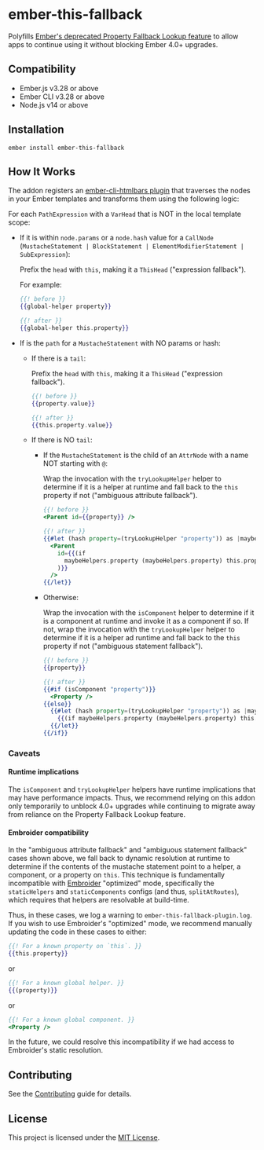 # ember-this-fallback

Polyfills [Ember's deprecated Property Fallback Lookup feature](https://deprecations.emberjs.com/v3.x/#toc_this-property-fallback) to allow apps to continue using it without blocking Ember 4.0+ upgrades.

## Compatibility

- Ember.js v3.28 or above
- Ember CLI v3.28 or above
- Node.js v14 or above

## Installation

```shell
ember install ember-this-fallback
```

## How It Works

The addon registers an [ember-cli-htmlbars plugin](https://github.com/ember-cli/ember-cli-htmlbars#adding-custom-plugins) that traverses the nodes in your Ember templates and transforms them using the following logic:

For each `PathExpression` with a `VarHead` that is NOT in the local template scope:

- If it is within `node.params` or a `node.hash` value for a `CallNode` (`MustacheStatement | BlockStatement | ElementModifierStatement | SubExpression`):

  Prefix the `head` with `this`, making it a `ThisHead` ("expression fallback").

  For example:

  ```hbs
  {{! before }}
  {{global-helper property}}

  {{! after }}
  {{global-helper this.property}}
  ```

- If is the `path` for a `MustacheStatement` with NO params or hash:

  - If there is a `tail`:

    Prefix the `head` with `this`, making it a `ThisHead` ("expression fallback").

    ```hbs
    {{! before }}
    {{property.value}}

    {{! after }}
    {{this.property.value}}
    ```

  - If there is NO `tail`:

    - If the `MustacheStatement` is the child of an `AttrNode` with a name NOT starting with `@`:

      Wrap the invocation with the `tryLookupHelper` helper to determine if it is a helper at runtime and fall back to the `this` property if not ("ambiguous attribute fallback").

      ```hbs
      {{! before }}
      <Parent id={{property}} />

      {{! after }}
      {{#let (hash property=(tryLookupHelper "property")) as |maybeHelpers|}}
        <Parent
          id={{(if
            maybeHelpers.property (maybeHelpers.property) this.property
          )}}
        />
      {{/let}}
      ```

    - Otherwise:

      Wrap the invocation with the `isComponent` helper to determine if it is a component at runtime and invoke it as a component if so. If not, wrap the invocation with the `tryLookupHelper` helper to determine if it is a helper ad runtime and fall back to the `this` property if not ("ambiguous statement fallback").

      ```hbs
      {{! before }}
      {{property}}

      {{! after }}
      {{#if (isComponent "property")}}
        <Property />
      {{else}}
        {{#let (hash property=(tryLookupHelper "property")) as |maybeHelpers|}}
          {{(if maybeHelpers.property (maybeHelpers.property) this.property)}}
        {{/let}}
      {{/if}}
      ```

### Caveats

#### Runtime implications

The `isComponent` and `tryLookupHelper` helpers have runtime implications that may have performance impacts. Thus, we recommend relying on this addon only temporarily to unblock 4.0+ upgrades while continuing to migrate away from reliance on the Property Fallback Lookup feature.

#### Embroider compatibility

In the "ambiguous attribute fallback" and "ambiguous statement fallback" cases shown above, we fall back to dynamic resolution at runtime to determine if the contents of the mustache statement point to a helper, a component, or a property on `this`. This technique is fundamentally incompatible with [Embroider](https://github.com/embroider-build/embroider) "optimized" mode, specifically the `staticHelpers` and `staticComponents` configs (and thus, `splitAtRoutes`), which requires that helpers are resolvable at build-time.

Thus, in these cases, we log a warning to `ember-this-fallback-plugin.log`. If you wish to use Embroider's "optimized" mode, we recommend manually updating the code in these cases to either:

```hbs
{{! For a known property on `this`. }}
{{this.property}}
```

or

```hbs
{{! For a known global helper. }}
{{(property)}}
```

or

```hbs
{{! For a known global component. }}
<Property />
```

In the future, we could resolve this incompatibility if we had access to Embroider's static resolution.

## Contributing

See the [Contributing](CONTRIBUTING.md) guide for details.

## License

This project is licensed under the [MIT License](LICENSE.md).
